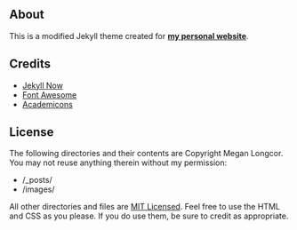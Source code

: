 ﻿## About

This is a modified Jekyll theme created for **[my personal website](http://megdna.github.io)**.

## Credits

- [Jekyll Now](https://github.com/barryclark/jekyll-now)
- [Font Awesome](https://github.com/FortAwesome/Font-Awesome)
- [Academicons](https://github.com/jpswalsh/academicons)

## License

The following directories and their contents are Copyright Megan Longcor.  You may not reuse anything therein without my permission:

- /_posts/
- /images/

All other directories and files are [MIT Licensed](http://opensource.org/licenses/mit-license.html).  Feel free to use the HTML and CSS as you please.  If you do use them, be sure to credit as appropriate.